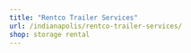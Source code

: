 ```yaml
---
title: "Rentco Trailer Services"
url: /indianapolis/rentco-trailer-services/
shop: storage rental
---
```

